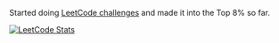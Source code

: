 Started doing [LeetCode challenges](https://leetcode.com/u/esoltys/) and made it into the Top 8% so far.

[![LeetCode Stats](https://leetcard.jacoblin.cool/esoltys?theme=light&font=Noto%20Sans&ext=heatmap)](https://leetcode.com/u/esoltys/)

